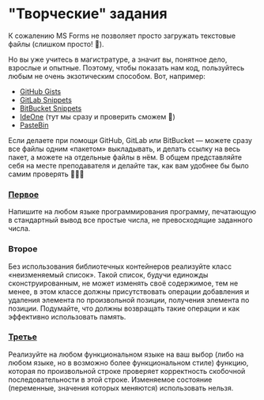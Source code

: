 # "Творческие" задания

К сожалению MS Forms не позволяет просто загружать текстовые файлы (слишком просто! 🤦).

Но вы уже учитесь в магистратуре, а значит вы, понятное дело, взрослые и опытные.
Поэтому, чтобы показать нам код, пользуйтесь любым не очень экзотическим способом.
Вот, например:
- [GitHub Gists](https://gist.github.com/)
- [GitLab Snippets](https://gitlab.com/-/snippets/new)
- [BitBucket Snippets](https://bitbucket.org/snippets/new)
- [IdeOne](https://ideone.com/) (тут мы сразу и проверить сможем 🧪)
- [PasteBin](https://pastebin.com/)

Если делаете при помощи GitHub, GitLab или BitBucket — можете сразу все файлы одним «пакетом» выкладывать,
и делать ссылку на весь пакет, а можете на отдельные файлы в нём.
В общем представляйте себя на месте преподавателя и делайте так, как вам удобнее бы было самим проверять 👨🏻‍🏫

### [Первое](https://github.com/Victor-Y-Fadeev/Magistracy/blob/master/entrance/prime.c)
Напишите на любом языке программирования программу, печатающую в стандартный вывод все простые числа, не превосходящие заданного числа.

### Второе
Без использования библиотечных контейнеров реализуйте класс «неизменяемый список».
Такой список, будучи единожды сконструированным, не может изменять своё содержимое, тем не менее,
в этом классе должны присутствовать операции добавления и удаления элемента по произвольной позиции, получения элемента по позиции.
Подумайте, что должны возвращать такие операции и как эффективно использовать память.

### [Третье](https://github.com/Victor-Y-Fadeev/Magistracy/blob/master/entrance/brackets.hs)
Реализуйте на любом функциональном языке на ваш выбор (либо на любом языке, но в возможно более функциональном стиле) функцию,
которая по произвольной строке проверяет корректность скобочной последовательности в этой строке.
Изменяемое состояние (переменные, значения которых меняются) использовать нельзя.
